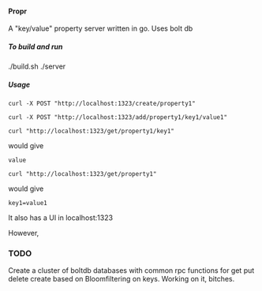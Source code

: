 #### Propr

A "key/value" property server written in go.
Uses bolt db

##### To build and run
./build.sh
./server

##### Usage

`curl -X POST "http://localhost:1323/create/property1"`

`curl -X POST "http://localhost:1323/add/property1/key1/value1"`

`curl "http://localhost:1323/get/property1/key1"`

would give

`value`

`curl "http://localhost:1323/get/property1"`

would give

`key1=value1`

It also has a UI in localhost:1323


However,

### TODO
Create a cluster of boltdb databases with common rpc functions for get put delete create based on Bloomfiltering on keys.
Working on it, bitches.


